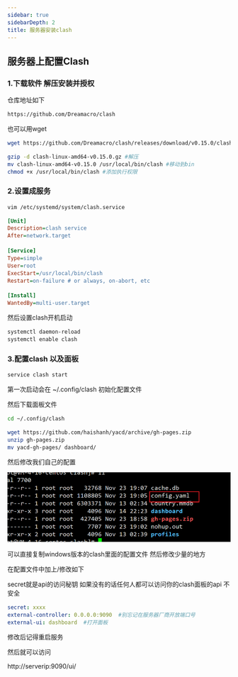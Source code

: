 ```yaml
---
sidebar: true
sidebarDepth: 2
title: 服务器安装clash
---
```


## 服务器上配置Clash

### 1.下载软件 解压安装并授权

仓库地址如下

```bash
https://github.com/Dreamacro/clash
```

也可以用wget

```bash
wget https://github.com/Dreamacro/clash/releases/download/v0.15.0/clash-linux-amd64-v0.15.0.gz
```

```bash
gzip -d clash-linux-amd64-v0.15.0.gz #解压
mv clash-linux-amd64-v0.15.0 /usr/local/bin/clash #移动到bin
chmod +x /usr/local/bin/clash #添加执行权限
```

### 2.设置成服务

```bash
vim /etc/systemd/system/clash.service
```

```ini
[Unit]
Description=clash service
After=network.target

[Service]
Type=simple
User=root
ExecStart=/usr/local/bin/clash
Restart=on-failure # or always, on-abort, etc

[Install]
WantedBy=multi-user.target
```

然后设置clash开机启动

```bash
systemctl daemon-reload
systemctl enable clash
```

### 3.配置clash 以及面板

```bash
service clash start
```

第一次启动会在 ~/.config/clash 初始化配置文件

然后下载面板文件

```bash
cd ~/.config/clash
```

```bash
wget https://github.com/haishanh/yacd/archive/gh-pages.zip
unzip gh-pages.zip
mv yacd-gh-pages/ dashboard/
```

然后修改我们自己的配置

![image-20211123191742198](./assets/img202111231918334.png)

可以直接复制windows版本的clash里面的配置文件 然后修改少量的地方

在配置文件中加上/修改如下

secret就是api的访问秘钥 如果没有的话任何人都可以访问你的clash面板的api 不安全

```yaml
secret: xxxx
external-controller: 0.0.0.0:9090  #别忘记在服务器厂商开放端口号
external-ui: dashboard  #打开面板
```

修改后记得重启服务

然后就可以访问

http://serverip:9090/ui/
